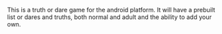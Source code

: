 This is a truth or dare game for the android platform.
It will have a prebuilt list or dares and truths, both normal and adult and the ability to add your own.